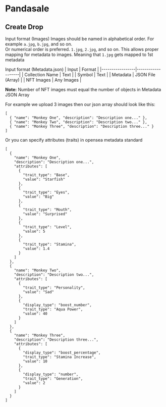 # Pandasale

## Create Drop

Input format (Images)
Images should be named in alphabetical order. For example `a.jpg`, `b.jpg`, and so on.  
Or numerical order is preferred. `1.jpg`, `2.jpg`, and so on. This allows proper mapping for metadata to images. Meaning that `1.jpg` gets mapped to 1st metadata

Input format (Metadata.json)
| Input | Format |
|-----------------|-------------------|
| Collection Name | Text |
| Symbol | Text |
| Metadata | JSON File (Array) |
| NFT Images | Any Images |

**Note:** Number of NFT images must equal the number of objects in Metadata JSON Array

For example we upload 3 images then our json array should look like this:

```
[
  { "name": "Monkey One", "description": "Description one..." },
  { "name": "Monkey Two", "description": "Description two..." },
  { "name": "Monkey Three", "description": "Description three..." }
]
```

Or you can specify attributes (traits) in opensea metadata standard

```
[
  {
    "name": "Monkey One",
    "description": "Description one...",
    "attributes": [
      {
        "trait_type": "Base",
        "value": "Starfish"
      },
      {
        "trait_type": "Eyes",
        "value": "Big"
      },
      {
        "trait_type": "Mouth",
        "value": "Surprised"
      },
      {
        "trait_type": "Level",
        "value": 5
      },
      {
        "trait_type": "Stamina",
        "value": 1.4
      }
    ]
  },
  {
    "name": "Monkey Two",
    "description": "Description two...",
    "attributes": [
      {
        "trait_type": "Personality",
        "value": "Sad"
      },
      {
        "display_type": "boost_number",
        "trait_type": "Aqua Power",
        "value": 40
      }
    ]
  },
  {
    "name": "Monkey Three",
    "description": "Description three...",
    "attributes": [
      {
        "display_type": "boost_percentage",
        "trait_type": "Stamina Increase",
        "value": 10
      },
      {
        "display_type": "number",
        "trait_type": "Generation",
        "value": 2
      }
    ]
  }
]

```
